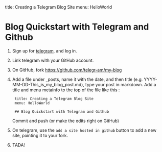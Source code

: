 title: Creating a Telegram Blog Site
menu: HelloWorld

Blog Quickstart with Telegram and Github
===================

1. Sign up for [telegram](http://telegr.am), and log in.

2. Link telegram with your GitHub account.

3. On GitHub, fork https://github.com/telegr-am/my-blog

4. Add a file under _posts, name it with the date, and then title (e.g. YYYY-MM-DD-This\_is\_my\_blog\_post.md), type your post in markdown.  Add a title and menu metainfo to the top of the file like this : 

        title: Creating a Telegram Blog Site
        menu: HelloWorld

        ## Blog Quickstart with Telegram and Github

    Commit and push (or make the edits right on GitHub)
    
5. On telegram, use the `add a site hosted in github` button to add a new site, pointing it to your fork.

6. TADA!
